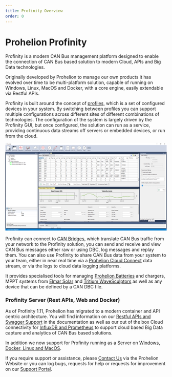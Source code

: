 ```yaml
---
title: Profinity Overview
order: 0
---
```


# Prohelion Profinity

Profinity is a modern CAN Bus management platform designed to enable the connection of CAN Bus based solution to modern Cloud, APIs and Big Data technologies.

Originally developed by Prohelion to manage our own products it has evolved over time to be multi-platform solution, capable of running on Windows, Linux, MacOS and Docker, with a core engine, easily extendable via Restful APIs.

Profinity is built around the concept of [profiles](Profiles.md), which is a set of configured devices in your system.  By switching between profiles you can support multiple configurations across different sites of different combinations of technologies.  The configuration of the system is largely driven by the Profinity GUI, but once configured, the solution can run as a service, providing continuous data streams off servers or embedded devices, or run from the cloud.

![Profinity](images/profinity_overview.png)

Profinity can connect to [CAN Bridges](CAN_Bus_Adapters.md), which translate CAN Bus traffic from your network to the Profinity solution, you can send and receive and view CAN Bus messages either raw or using DBC, log messages and replay them.  You can also use Profinity to share CAN Bus data from your system to your team, either in near real time via a [Prohelion Cloud Connect](Prohelion_Cloud_Connect.md) data stream, or via the logs to cloud data logging platforms. 

It provides specialised tools for managing [Prohelion Batteries](Prohelion_Batteries.md) and chargers, MPPT systems from [Elmar Solar](Elmar_Solar_MPPT.md) and [Tritium WaveSculptors](Tritium_WaveSculptor.md) as well as any device that can be defined by a CAN DBC file.  

### Profinity Server (Rest APIs, Web and Docker)

As of Profinity 1.11, Prohelion has migrated to a modern container and API centric architecture.  You will find information on our [Restful APIs and Swagger Support](Profinity_Rest_APIs.md) in the documentation as well as our out of the box Cloud connectivity for [InfluxDB and Prometheus](InfluxDB_Prometheus_Integration.md) to support cloud based Big Data capture and analytics of CAN Bus based solutions.  

In addition we now support for Profinity running as a Server on [Windows, Docker, Linux and MacOS](Profinity_Server.md).

If you require support or assistance, please [Contact Us](https://www.prohelion.com/contact-us/) via the Prohelion Website or you can log bugs, requests for help or requests for improvement on our [Support Portal](https://prohelion.atlassian.net/servicedesk/customer/portals).